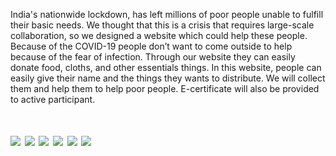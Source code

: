 
India's nationwide lockdown, has left millions of poor people unable to fulfill their basic needs. We thought that this is a crisis that requires large-scale collaboration, so we designed a website which could help these people. Because of the COVID-19 people don’t want to come outside to help because of the fear of infection. Through our website they can easily donate food, cloths, and other essentials things. In this website, people can easily give their name and the things they wants to distribute. We will collect them and help them to help poor people. E-certificate will also be provided to active participant.  




<h1 screenshots >

<img src="1.jpg">





<img src="2.jpg">




<img src="3.jpg">




<img src="4.jpg">






<img src="5.jpg">





<img src="6.jpg">
